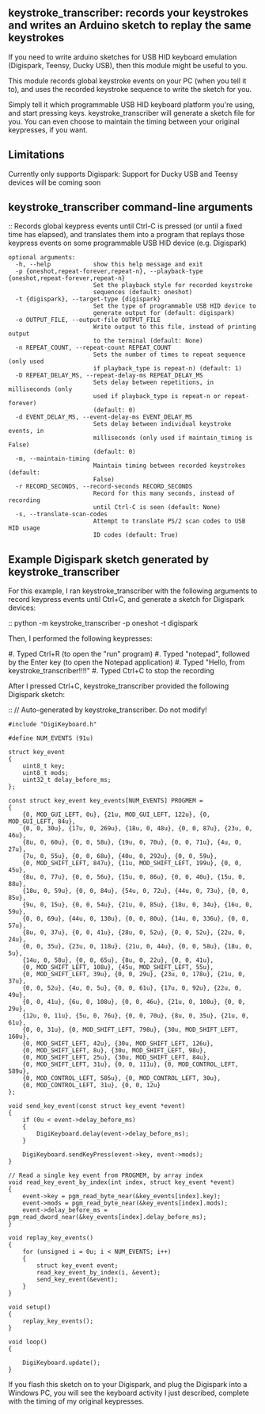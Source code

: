 keystroke_transcriber: records your keystrokes and writes an Arduino sketch to replay the same keystrokes
---------------------------------------------------------------------------------------------------------

If you need to write arduino sketches for USB HID keyboard emulation (Digispark, Teensy, Ducky USB), then
this module might be useful to you.

This module records global keystroke events on your PC (when you tell it to),
and uses the recorded keystroke sequence to write the sketch for you.

Simply tell it which programmable USB HID keyboard platform you're using, and start
pressing keys. keystroke_transcriber will generate a sketch file for you. You can
even choose to maintain the timing between your original keypresses, if you want.

Limitations
-----------

Currently only supports Digispark: Support for Ducky USB and Teensy devices will be coming soon

keystroke_transcriber command-line arguments
--------------------------------------------

::
	Records global keypress events until Ctrl-C is pressed (or until a fixed time
	has elapsed), and translates them into a program that replays those keypress
	events on some programmable USB HID device (e.g. Digispark)

	optional arguments:
	  -h, --help            show this help message and exit
	  -p {oneshot,repeat-forever,repeat-n}, --playback-type {oneshot,repeat-forever,repeat-n}
							Set the playback style for recorded keystroke
							sequences (default: oneshot)
	  -t {digispark}, --target-type {digispark}
							Set the type of programmable USB HID device to
							generate output for (default: digispark)
	  -o OUTPUT_FILE, --output-file OUTPUT_FILE
							Write output to this file, instead of printing output
							to the terminal (default: None)
	  -n REPEAT_COUNT, --repeat-count REPEAT_COUNT
							Sets the number of times to repeat sequence (only used
							if playback_type is repeat-n) (default: 1)
	  -D REPEAT_DELAY_MS, --repeat-delay-ms REPEAT_DELAY_MS
							Sets delay between repetitions, in milliseconds (only
							used if playback_type is repeat-n or repeat-forever)
							(default: 0)
	  -d EVENT_DELAY_MS, --event-delay-ms EVENT_DELAY_MS
							Sets delay between individual keystroke events, in
							milliseconds (only used if maintain_timing is False)
							(default: 0)
	  -m, --maintain-timing
							Maintain timing between recorded keystrokes (default:
							False)
	  -r RECORD_SECONDS, --record-seconds RECORD_SECONDS
							Record for this many seconds, instead of recording
							until Ctrl-C is seen (default: None)
	  -s, --translate-scan-codes
							Attempt to translate PS/2 scan codes to USB HID usage
							ID codes (default: True)

Example Digispark sketch generated by keystroke_transcriber
-----------------------------------------------------------

For this example, I ran keystroke_transcriber with the following arguments to record
keypress events until Ctrl+C, and generate a sketch for Digispark devices:

::
    python -m keystroke_transcriber -p oneshot -t digispark

Then, I performed the following keypresses:

#. Typed Ctrl+R (to open the "run" program)
#. Typed "notepad", followed by the Enter key (to open the Notepad application)
#. Typed "Hello, from keystroke_transcriber!!!!"
#. Typed Ctrl+C to stop the recording

After I pressed Ctrl+C, keystroke_transcriber provided the following Digispark sketch:

::
    // Auto-generated by keystroke_transcriber. Do not modify!

	#include "DigiKeyboard.h"

	#define NUM_EVENTS (91u)

	struct key_event
	{
		uint8_t key;
		uint8_t mods;
		uint32_t delay_before_ms;
	};

	const struct key_event key_events[NUM_EVENTS] PROGMEM =
	{
		{0, MOD_GUI_LEFT, 0u}, {21u, MOD_GUI_LEFT, 122u}, {0, MOD_GUI_LEFT, 84u},
		{0, 0, 30u}, {17u, 0, 269u}, {18u, 0, 48u}, {0, 0, 87u}, {23u, 0, 46u},
		{8u, 0, 60u}, {0, 0, 58u}, {19u, 0, 70u}, {0, 0, 71u}, {4u, 0, 27u},
		{7u, 0, 55u}, {0, 0, 68u}, {40u, 0, 292u}, {0, 0, 59u},
		{0, MOD_SHIFT_LEFT, 847u}, {11u, MOD_SHIFT_LEFT, 199u}, {0, 0, 45u},
		{8u, 0, 77u}, {0, 0, 56u}, {15u, 0, 86u}, {0, 0, 40u}, {15u, 0, 88u},
		{18u, 0, 59u}, {0, 0, 84u}, {54u, 0, 72u}, {44u, 0, 73u}, {0, 0, 85u},
		{9u, 0, 15u}, {0, 0, 54u}, {21u, 0, 85u}, {18u, 0, 34u}, {16u, 0, 59u},
		{0, 0, 69u}, {44u, 0, 130u}, {0, 0, 80u}, {14u, 0, 336u}, {0, 0, 57u},
		{8u, 0, 37u}, {0, 0, 41u}, {28u, 0, 52u}, {0, 0, 52u}, {22u, 0, 24u},
		{0, 0, 35u}, {23u, 0, 118u}, {21u, 0, 44u}, {0, 0, 58u}, {18u, 0, 5u},
		{14u, 0, 58u}, {0, 0, 65u}, {8u, 0, 22u}, {0, 0, 41u},
		{0, MOD_SHIFT_LEFT, 108u}, {45u, MOD_SHIFT_LEFT, 55u},
		{0, MOD_SHIFT_LEFT, 39u}, {0, 0, 29u}, {23u, 0, 178u}, {21u, 0, 37u},
		{0, 0, 52u}, {4u, 0, 5u}, {0, 0, 61u}, {17u, 0, 92u}, {22u, 0, 49u},
		{0, 0, 41u}, {6u, 0, 108u}, {0, 0, 46u}, {21u, 0, 108u}, {0, 0, 29u},
		{12u, 0, 11u}, {5u, 0, 76u}, {0, 0, 70u}, {8u, 0, 35u}, {21u, 0, 61u},
		{0, 0, 31u}, {0, MOD_SHIFT_LEFT, 798u}, {30u, MOD_SHIFT_LEFT, 160u},
		{0, MOD_SHIFT_LEFT, 42u}, {30u, MOD_SHIFT_LEFT, 126u},
		{0, MOD_SHIFT_LEFT, 8u}, {30u, MOD_SHIFT_LEFT, 98u},
		{0, MOD_SHIFT_LEFT, 25u}, {30u, MOD_SHIFT_LEFT, 84u},
		{0, MOD_SHIFT_LEFT, 31u}, {0, 0, 111u}, {0, MOD_CONTROL_LEFT, 589u},
		{0, MOD_CONTROL_LEFT, 505u}, {0, MOD_CONTROL_LEFT, 30u},
		{0, MOD_CONTROL_LEFT, 31u}, {0, 0, 12u}
	};

	void send_key_event(const struct key_event *event)
	{
		if (0u < event->delay_before_ms)
		{
			DigiKeyboard.delay(event->delay_before_ms);
		}

		DigiKeyboard.sendKeyPress(event->key, event->mods);
	}

	// Read a single key event from PROGMEM, by array index
	void read_key_event_by_index(int index, struct key_event *event)
	{
		event->key = pgm_read_byte_near(&key_events[index].key);
		event->mods = pgm_read_byte_near(&key_events[index].mods);
		event->delay_before_ms = pgm_read_dword_near(&key_events[index].delay_before_ms);
	}

	void replay_key_events()
	{
		for (unsigned i = 0u; i < NUM_EVENTS; i++)
		{
			struct key_event event;
			read_key_event_by_index(i, &event);
			send_key_event(&event);
		}
	}

	void setup()
	{
		replay_key_events();
	}

	void loop()
	{

		DigiKeyboard.update();
	}

If you flash this sketch on to your Digispark, and plug the Digispark into a Windows
PC, you will see the keyboard activity I just described, complete with the timing of my original keypresses.
